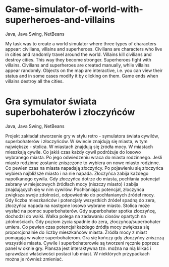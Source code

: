 # Game-simulator-of-world-with-superheroes-and-villains
Java, Java Swing, NetBeans

My task was to create a world simulator where three types of characters appear: civilians, villains and superheroes. Civilians are characters who live in cities and randomly travel around the world. Villains kill civilians and destroy cities. This way they become stronger. Superheroes fight with villains. Civilians and superheroes are created manually, while villains appear randomly. Objects on the map are interactive, i.e. you can view their status and in some cases modify it by clicking on them. Game ends when villains destroy all the cities.


# Gra symulator świata superbohaterów i złoczyńców 
Java, Java Swing, NetBeans

Projekt zakładał stworzenie gry w stylu retro - symulatora świata cywilów, superbohaterów i złoczyńców. W świecie znajdują się miasta, w tym największe - stolica. W miastach znajdują się źródła mocy.
W miastach mieszkają cywile. Co jakiś czas każdy cywil podróżuje do losowo wybranego miasta. Po jego odwiedzeniu wraca do miasta rodzinnego. Jeśli miasto rodzinne zostanie zniszczone to wybiera on nowe miasto rodzinne.
Co pewien czas na miasta napadają złoczyńcy. Po pojawieniu się złoczyńca wybiera najbliższe miasto i na nie napada. Złoczyńca zabija każdego napotkanego cywila. Gdy złoczyńca dotrze do miasta, pochłania potencjał zebrany w miejscowych źródłach mocy (niszczy miasto) i zabija znajdujących się w nim cywilów. Pochłaniając potencjał, złoczyńca zwiększa swoje zdolności, odpowiednio do pochłanianych źródeł mocy. Gdy liczba mieszkańców i potencjały wszystkich źródeł spadną do zera, złoczyńca napada na następne losowo wybrane miasto.
Stolica może wysłać na pomoc superbohaterów. Gdy superbohater spotka złoczyńcę, dochodzi do walki. Walka polega na zadawaniu ciosów opartych na zdolnościach. Gdy poziom życia spadnie do zera, złoczyńca/superbohater umiera.
Co pewien czas potencjał każdego źródła mocy zwiększa się proporcjonalnie do liczby mieszkańców miasta. Źródła mocy z miast pomagają w walce superbohaterom. Gra się kończy gdy złoczyńcy zniszczą wszystkie miasta.
Cywile i superbohaterowie są tworzeni ręcznie poprzez panel w oknie gry. Plansza jest interaktywna tzn. można na nią klikać i sprawdzać właściwości postaci lub miast. W niektórych przypadkach można je również zmieniać.
